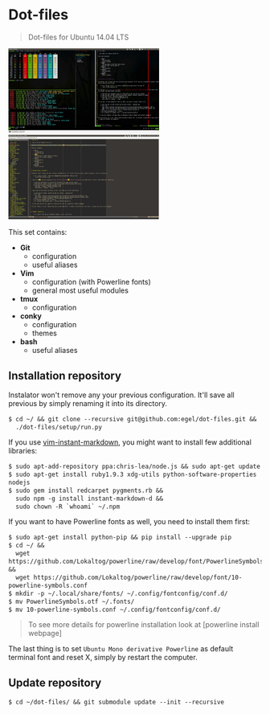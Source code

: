 # Dot-files

> Dot-files for Ubuntu 14.04 LTS

<img src="img/terminal.jpg" title="Guake + Tmux + Vim - The ultimate workset" width="300" />
<img src="img/vim_gui.jpg" title="Vim GUI Interface" width="300" />

This set contains:

  - **Git**
    - configuration
    - useful aliases
  - **Vim**
    - configuration (with Powerline fonts)
    - general most useful modules
  - **tmux**
    - configuration
  - **conky**
    - configuration
    - themes
  - **bash**
    - useful aliases


## Installation repository

Instalator won't remove any your previous configuration. It'll save all previous by simply renaming it into its directory.

    $ cd ~/ && git clone --recursive git@github.com:egel/dot-files.git &&
      ./dot-files/setup/run.py

If you use [vim-instant-markdown](https://github.com/suan/vim-instant-markdown), you might want to install few additional libraries:

    $ sudo apt-add-repository ppa:chris-lea/node.js && sudo apt-get update
    $ sudo apt-get install ruby1.9.3 xdg-utils python-software-properties nodejs
    $ sudo gem install redcarpet pygments.rb &&
      sudo npm -g install instant-markdown-d &&
      sudo chown -R `whoami` ~/.npm

If you want to have Powerline fonts as well, you need to install them first:

    $ sudo apt-get install python-pip && pip install --upgrade pip
    $ cd ~/ &&
      wget https://github.com/Lokaltog/powerline/raw/develop/font/PowerlineSymbols.otf &&
      wget https://github.com/Lokaltog/powerline/raw/develop/font/10-powerline-symbols.conf
    $ mkdir -p ~/.local/share/fonts/ ~/.config/fontconfig/conf.d/
    $ mv PowerlineSymbols.otf ~/.fonts/
    $ mv 10-powerline-symbols.conf ~/.config/fontconfig/conf.d/

> To see more details for powerline installation look at [powerline install webpage]

The last thing is to set `Ubuntu Mono derivative Powerline` as default terminal font and reset X, simply by restart the computer.



## Update repository

    $ cd ~/dot-files/ && git submodule update --init --recursive


 [powerline install]: https://powerline.readthedocs.org/en/latest/installation/linux.html#font-installation
